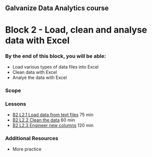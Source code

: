 ## Galvanize Data Analytics course
# Block 2 - Load, clean and analyse data with Excel

### By the end of this block, you will be able:

* Load various types of data files into Excel
* Clean data with Excel
* Analye the data with Excel 

### Scope 


### Lessons

* [B2 L2.1 Load data from text files](B2_L2.1-Load_data_from_text_files.md)   75 min<br>
* [B2 L2.2 Clean the data](B2_L2.2-Clean_the_data.md)   60 min <br>
* [B2 L2.3 Engineer new columns](B2_L2.3-Engineer_new_columns.md) 120 min<br>

### Additional Resources

* More practice
